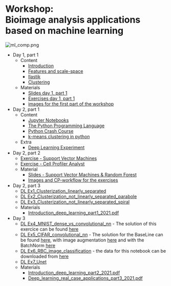 # Workshop: <br> Bioimage analysis applications based on machine learning 

![ml_comp.png](https://dev.mri.cnrs.fr/attachments/download/2599/ml_comp.png)

<div class="begin-examples"></div>

* Day 1, part 1
  * Content
    * [Introduction](./slides_day1.revealjs.htm#/1)
    * [Features and scale-space](./slides_day1.revealjs.htm#/2/2)
    * [Ilastik](./slides_day1.revealjs.htm#/5/2)
    * [Clustering](./slides_day1.revealjs.htm#/6)
  * Materials 
    * [Slides day 1, part 1](./slides_day1.revealjs.htm)
    * [Exercises day 1, part 1](https://github.com/MontpellierRessourcesImagerie/mri-workshop-machine-learning/blob/master/day01/part01/exercises.pdf)
    * [images for the first part of the workshop](http://dev.mri.cnrs.fr/attachments/download/2404/images.zip)
* Day 2, part 1
  * Content
    * [Jupyter Notebooks](https://colab.research.google.com/github/MontpellierRessourcesImagerie/python_in_an_hour/blob/master/PIAH_01_jupyter.ipynb)
    * [The Python Programming Language](https://colab.research.google.com/github/MontpellierRessourcesImagerie/python_in_an_hour/blob/master/PIAH_02_python.ipynb)
    * [Python Crash Course](https://colab.research.google.com/github/MontpellierRessourcesImagerie/python_in_an_hour/blob/master/PIAH_03_crash.ipynb)
    * [k-means clustering in python](https://colab.research.google.com/github/MontpellierRessourcesImagerie/python_in_an_hour/blob/master/PIAH_04_cluster.ipynb)
  * Extra
    * [Deep Learning Experiment](https://github.com/MontpellierRessourcesImagerie/DL_EXP_PC/wiki)  
* Day 2, part 2
  * [Exercise - Support Vector Machines](https://drive.google.com/drive/folders/146RcSKZcMH_nt5SFaQ6EK0E0Ls444TlW?usp=sharing)
  * [Exercise - Cell Profiler Analyst](https://github.com/MontpellierRessourcesImagerie/mri-workshop-machine-learning/raw/master/rf/translocation-activity.pdf)
  * Material
     * [Slides - Support Vector Machines & Random Forest](./intro.html)  
     * [Images and CP-workflow for the exercises](https://github.com/MontpellierRessourcesImagerie/mri-workshop-machine-learning/tree/master/rf/cp) 
* Day 2, part 3
  * [DL Ex1_Clusterization_linearly_separated](https://colab.research.google.com/github/MontpellierRessourcesImagerie/mri-workshop-machine-learning/blob/master/day02/Deep_learning_part_1/Ex1_Clusterization_linearly_separated.ipynb)
  * [DL Ex2_Clusterization_not_linearly_separated_parabole](https://colab.research.google.com/github/MontpellierRessourcesImagerie/mri-workshop-machine-learning/blob/master/day02/Deep_learning_part_1/Ex2_Clusterization_not_linearly_separated_parabole.ipynb)
  * [DL Ex3_Clusterization_not_linearly_separated_spiral](https://colab.research.google.com/github/MontpellierRessourcesImagerie/mri-workshop-machine-learning/blob/master/day02/Deep_learning_part_1/Ex3_Clusterization_not_linearly_separated_spiral.ipynb)
  * Materials
    * [Introduction_deep_learning_part1_2021.pdf](https://github.com/MontpellierRessourcesImagerie/mri-workshop-machine-learning/raw/master/day02/Deep_learning_part_1/Introduction_deep_learning_part1_2022.pdf)
* Day 3 
  * [DL Ex4_MNIST_dense_vs_convolutional_nn](https://colab.research.google.com/github/MontpellierRessourcesImagerie/mri-workshop-machine-learning/blob/master/deep_learning/Notebooks/Ex4_MNIST_dense_vs_convolutional_nn.ipynb) - The solution of this exercice can be found [here](https://colab.research.google.com/github/MontpellierRessourcesImagerie/mri-workshop-machine-learning/blob/master/deep_learning/Notebooks/Ex4_MNIST_dense_vs_convolutional_nn_SOLUCE.ipynb)
  * [DL Ex5_CIFAR_convolutional_nn](https://colab.research.google.com/github/MontpellierRessourcesImagerie/mri-workshop-machine-learning/blob/master/deep_learning/Notebooks/Ex5_CIFAR_convolutional_nn.ipynb) - The solution for the BaseLine can be found [here](https://colab.research.google.com/github/MontpellierRessourcesImagerie/mri-workshop-machine-learning/blob/master/deep_learning/Notebooks/Ex5_BaseLine_CIFAR_convolutional_nn.ipynb), with image augmentation [here](https://colab.research.google.com/github/MontpellierRessourcesImagerie/mri-workshop-machine-learning/blob/master/deep_learning/Notebooks/Ex5_ImAugmentation_CIFAR_convolutional_nn.ipynb) and with the BatchNorm [here](https://colab.research.google.com/github/MontpellierRessourcesImagerie/mri-workshop-machine-learning/blob/master/deep_learning/Notebooks/Ex5_BatchNorm_CIFAR_convolutional_nn.ipynb)
  * [DL Ex6_RBC_image_classification](https://colab.research.google.com/github/MontpellierRessourcesImagerie/mri-workshop-machine-learning/blob/master/deep_learning/Notebooks/Ex6_RBC_image_classification.ipynb) - the data for this notebook can be downloaded from [here](https://drive.google.com/drive/folders/1dcAE4Yu_nVAGUgUgEVok-ZUT55e39WNV?usp=sharing)
  * [DL Ex7_Unet](https://colab.research.google.com/github/MontpellierRessourcesImagerie/mri-workshop-machine-learning/blob/master/deep_learning/Notebooks/Ex7_Unet.ipynb)
  * Materials
    * [Introduction_deep_learning_part2_2021.pdf](https://github.com/MontpellierRessourcesImagerie/mri-workshop-machine-learning/raw/master/deep_learning/Introduction_deep_learning_part2_2021.pdf) 
    * [Deep_learning_real_case_applications_part3_2021.pdf](https://github.com/MontpellierRessourcesImagerie/mri-workshop-machine-learning/raw/master/deep_learning/Deep_learning_real_case_applications_part3_2021.pdf)

<div class="end-examples"></div>
